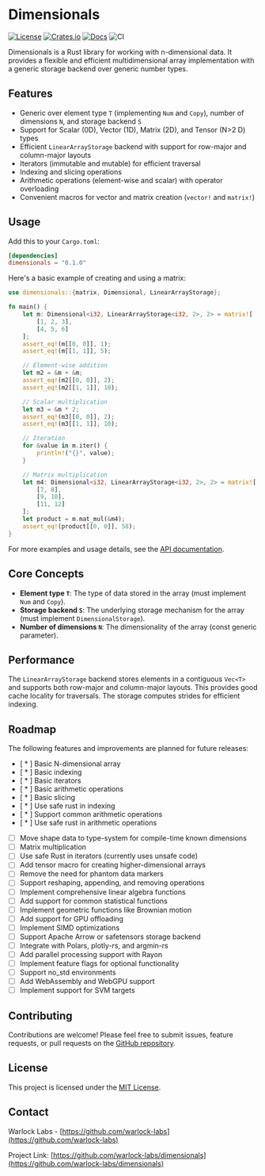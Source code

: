 # Dimensionals

[![License](https://img.shields.io/crates/l/dimensionals)](https://choosealicense.com/licenses/mit/)
[![Crates.io](https://img.shields.io/crates/v/dimensionals)](https://crates.io/crates/dimensionals)
[![Docs](https://img.shields.io/crates/v/dimensionals?color=blue&label=docs)](https://docs.rs/dimensionals/)
![CI](https://github.com/warlock-labs/dimensionals/actions/workflows/CI.yml/badge.svg)

Dimensionals is a Rust library for working with n-dimensional data. It provides a flexible and efficient multidimensional array implementation with a generic storage backend over generic number types.

## Features

- Generic over element type `T` (implementing `Num` and `Copy`), number of dimensions `N`, and storage backend `S`
- Support for Scalar (0D), Vector (1D), Matrix (2D), and Tensor (N>2 D) types
- Efficient `LinearArrayStorage` backend with support for row-major and column-major layouts
- Iterators (immutable and mutable) for efficient traversal
- Indexing and slicing operations
- Arithmetic operations (element-wise and scalar) with operator overloading
- Convenient macros for vector and matrix creation (`vector!` and `matrix!`)

## Usage

Add this to your `Cargo.toml`:

```toml
[dependencies]
dimensionals = "0.1.0"
```

Here's a basic example of creating and using a matrix:

```rust
use dimensionals::{matrix, Dimensional, LinearArrayStorage};

fn main() {
    let m: Dimensional<i32, LinearArrayStorage<i32, 2>, 2> = matrix![
        [1, 2, 3],
        [4, 5, 6]
    ];
    assert_eq!(m[[0, 0]], 1);
    assert_eq!(m[[1, 1]], 5);

    // Element-wise addition
    let m2 = &m + &m;
    assert_eq!(m2[[0, 0]], 2);
    assert_eq!(m2[[1, 1]], 10);

    // Scalar multiplication
    let m3 = &m * 2;
    assert_eq!(m3[[0, 0]], 2);
    assert_eq!(m3[[1, 1]], 10);

    // Iteration
    for &value in m.iter() {
        println!("{}", value);
    }

    // Matrix multiplication
    let m4: Dimensional<i32, LinearArrayStorage<i32, 2>, 2> = matrix![
        [7, 8],
        [9, 10],
        [11, 12]
    ];
    let product = m.mat_mul(&m4);
    assert_eq!(product[[0, 0]], 58);
}
```

For more examples and usage details, see the [API documentation](https://docs.rs/dimensionals).

## Core Concepts

- **Element type `T`**: The type of data stored in the array (must implement `Num` and `Copy`).
- **Storage backend `S`**: The underlying storage mechanism for the array (must implement `DimensionalStorage`).
- **Number of dimensions `N`**: The dimensionality of the array (const generic parameter).

## Performance

The `LinearArrayStorage` backend stores elements in a contiguous `Vec<T>` and supports both row-major and column-major layouts. This provides good cache locality for traversals. The storage computes strides for efficient indexing.

## Roadmap

The following features and improvements are planned for future releases:

- [ * ] Basic N-dimensional array
- [ * ] Basic indexing
- [ * ] Basic iterators
- [ * ] Basic arithmetic operations
- [ * ] Basic slicing
- [ * ] Use safe rust in indexing
- [ * ] Support common arithmetic operations
- [ * ] Use safe rust in arithmetic operations
- [ ] Move shape data to type-system for compile-time known dimensions
- [ ] Matrix multiplication
- [ ] Use safe Rust in iterators (currently uses unsafe code)
- [ ] Add tensor macro for creating higher-dimensional arrays
- [ ] Remove the need for phantom data markers
- [ ] Support reshaping, appending, and removing operations
- [ ] Implement comprehensive linear algebra functions
- [ ] Add support for common statistical functions
- [ ] Implement geometric functions like Brownian motion
- [ ] Add support for GPU offloading
- [ ] Implement SIMD optimizations
- [ ] Support Apache Arrow or safetensors storage backend
- [ ] Integrate with Polars, plotly-rs, and argmin-rs
- [ ] Add parallel processing support with Rayon
- [ ] Implement feature flags for optional functionality
- [ ] Support no_std environments
- [ ] Add WebAssembly and WebGPU support
- [ ] Implement support for SVM targets

## Contributing

Contributions are welcome! Please feel free to submit issues, feature requests, or pull requests on the [GitHub repository](https://github.com/warlock-labs/dimensionals).

## License

This project is licensed under the [MIT License](https://choosealicense.com/licenses/mit/).

## Contact

Warlock Labs - [https://github.com/warlock-labs](https://github.com/warlock-labs)

Project Link: [https://github.com/warlock-labs/dimensionals](https://github.com/warlock-labs/dimensionals)